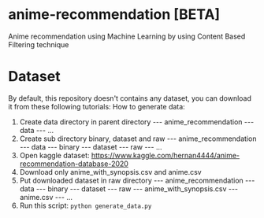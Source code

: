# anime-recommendation [BETA]
Anime recommendation using Machine Learning by using Content Based Filtering technique

# Dataset
By default, this repository doesn't contains any dataset, you can download it from these following tutorials:
How to generate data:
  1. Create data directory in parent directory
    --- anime_recommendation
      --- data
      --- ...
  2. Create sub directory binary, dataset and raw
    --- anime_recommendation
      --- data
      --- binary
      --- dataset 
      --- raw
    --- ...
  3. Open kaggle dataset: https://www.kaggle.com/hernan4444/anime-recommendation-database-2020
  4. Download only anime_with_synopsis.csv and anime.csv
  5. Put downloaded dataset in raw directory
    --- anime_recommendation
      --- data
        --- binary
        --- dataset
        --- raw
          --- anime_with_synopsis.csv
          --- anime.csv
      --- ...
  6. Run this script: `python generate_data.py`
